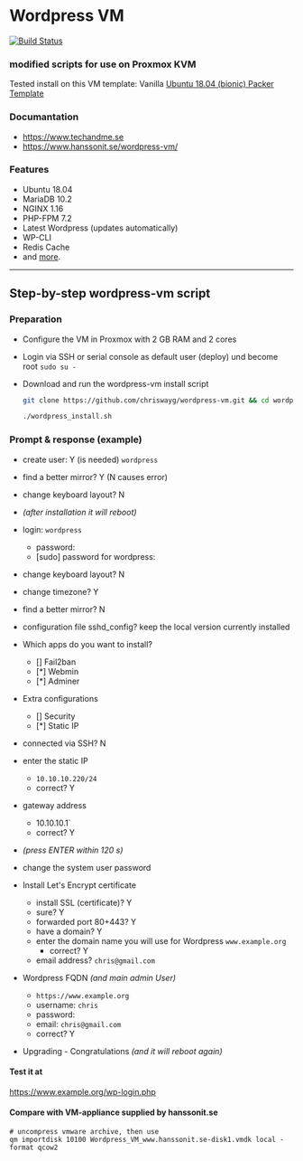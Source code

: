 # Wordpress VM
[![Build Status](https://travis-ci.org/techandme/wordpress-vm.svg?branch=master)](https://travis-ci.org/techandme/wordpress-vm)

### modified scripts for use on Proxmox KVM
Tested install on this VM template: Vanilla [Ubuntu 18.04 (bionic) Packer Template](https://github.com/chriswayg/packer-proxmox-templates/tree/master/ubuntu-18.04-amd64-proxmox)

### Documantation
- https://www.techandme.se
- https://www.hanssonit.se/wordpress-vm/

### Features
- Ubuntu 18.04
- MariaDB 10.2
- NGINX 1.16
- PHP-FPM 7.2
- Latest Wordpress (updates automatically)
- WP-CLI
- Redis Cache
- and [more](https://docs.hanssonit.se/s/W6fMouPiqQz3_Mog/virtual-machines-vm/d/W7jL1OPiqQz3_MtV/wordpress-vm-machine-configuration).

---
## Step-by-step wordpress-vm script

### Preparation

- Configure the VM in Proxmox with 2 GB RAM and 2 cores

- Login via SSH or serial console as default user (deploy) und become root
  `sudo su -`

- Download and run the wordpress-vm install script

  ```sh
  git clone https://github.com/chriswayg/wordpress-vm.git && cd wordpress-vm && chmod +x wordpress_install.sh

  ./wordpress_install.sh
  ```

### Prompt & response (example)

- create user: Y (is needed)
  `wordpress`

- find a better mirror? Y (N causes error)
- change keyboard layout? N

- *(after installation it will reboot)*

- login: `wordpress`
  - password:
  - [sudo] password for wordpress:


- change keyboard layout? N
- change timezone? Y
- find a better mirror? N
- configuration file sshd_config? keep the local version currently installed

- Which apps do you want to install?
  - [] Fail2ban
  - [*] Webmin
  - [*] Adminer


- Extra configurations
  - [] Security
  - [*] Static IP


- connected via SSH? N

- enter the static IP
  - `10.10.10.220/24`
  - correct? Y


- gateway address
  - 10.10.10.1`
  - correct? Y


- *(press ENTER within 120 s)*

- change the system user password

- Install Let's Encrypt certificate
  - install SSL (certificate)? Y
  - sure? Y
  - forwarded port 80+443? Y
  - have a domain? Y
  - enter the domain name you will use for Wordpress
    `www.example.org`
    - correct? Y
  - email address? `chris@gmail.com`


- Wordpress FQDN *(and main admin User)*
  - `https://www.example.org`
  - username:
    `chris`
  - password:
  - email:
    `chris@gmail.com`
  - correct? Y


- Upgrading - Congratulations *(and it will reboot again)*

#### Test it at

https://www.example.org/wp-login.php


#### Compare with VM-appliance supplied by hanssonit.se

```
# uncompress vmware archive, then use
qm importdisk 10100 Wordpress_VM_www.hanssonit.se-disk1.vmdk local -format qcow2
```
